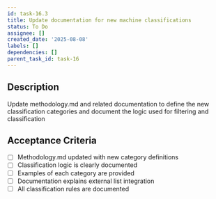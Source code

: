 ```yaml
---
id: task-16.3
title: Update documentation for new machine classifications
status: To Do
assignee: []
created_date: '2025-08-08'
labels: []
dependencies: []
parent_task_id: task-16
---
```


## Description

Update methodology.md and related documentation to define the new classification categories and document the logic used for filtering and classification

## Acceptance Criteria

- [ ] Methodology.md updated with new category definitions
- [ ] Classification logic is clearly documented
- [ ] Examples of each category are provided
- [ ] Documentation explains external list integration
- [ ] All classification rules are documented
